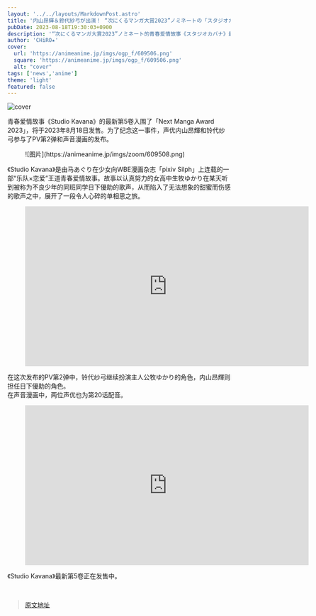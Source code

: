 ```yaml
---
layout: '../../layouts/MarkdownPost.astro'
title: '内山昂輝＆鈴代紗弓が出演！ “次にくるマンガ大賞2023”ノミネートの「スタジオカバナ」PV第2弾＆ボイスコミック公開'
pubDate: 2023-08-18T19:30:03+0900
description: '“次にくるマンガ大賞2023”ノミネート的青春爱情故事《スタジオカバナ》最新第5卷于2023年8月18日发售。为了纪念这一事件，声优内山昂輝和鈴代紗弓出演的PV第2弹和声音漫画已经公开。'
author: 'CHiRO★'
cover:
  url: 'https://animeanime.jp/imgs/ogp_f/609506.png'
  square: 'https://animeanime.jp/imgs/ogp_f/609506.png'
  alt: "cover"
tags: ['news','anime']
theme: 'light'
featured: false
---
```


![cover](https://animeanime.jp/imgs/ogp_f/609506.png)

<p>青春爱情故事《Studio Kavana》的最新第5卷入围了「Next Manga Award 2023」，将于2023年8月18日发售。为了纪念这一事件，声优内山昂輝和铃代纱弓参与了PV第2弹和声音漫画的发布。</p><figure class="ctms-editor-image">![图片](https://animeanime.jp/imgs/zoom/609508.png)</figure><p>《Studio Kavana》是由马あぐり在少女向WBE漫画杂志「pixiv Silph」上连载的一部“乐队×恋爱”王道青春爱情故事。故事以认真努力的女高中生牧ゆかり在某天听到被称为不良少年的同班同学日下優助的歌声，从而陷入了无法想象的甜蜜而伤感的歌声之中，展开了一段令人心碎的单相思之旅。</p><figure class="ctms-editor-youtube"><iframe src="https://www.youtube.com/embed/1tQNddN1ZQk?rel=0" width="640" height="360" max-width="100%" frameborder="0" allow="accelerometer; autoplay; encrypted-media; gyroscope; picture-in-picture" allowfullscreen=""></iframe></figure><p>在这次发布的PV第2弹中，铃代纱弓继续扮演主人公牧ゆかり的角色，内山昂輝则担任日下優助的角色。<br>在声音漫画中，两位声优也为第20话配音。</p><figure class="ctms-editor-youtube"><iframe src="https://www.youtube.com/embed/c0uGks74dnw?rel=0" width="640" height="360" max-width="100%" frameborder="0" allow="accelerometer; autoplay; encrypted-media; gyroscope; picture-in-picture" allowfullscreen=""></iframe></figure><p>《Studio Kavana》最新第5卷正在发售中。</p><br>

>[原文地址](https://animeanime.jp/article/2023/08/18/79351.html)  